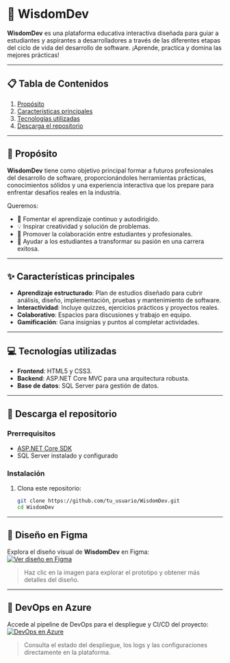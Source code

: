 # 🌟 WisdomDev
**WisdomDev** es una plataforma educativa interactiva diseñada para guiar a estudiantes y aspirantes a desarrolladores a través de las diferentes etapas del ciclo de vida del desarrollo de software. ¡Aprende, practica y domina las mejores prácticas!  

---

## 📋 Tabla de Contenidos
1. [Propósito](#-propósito)  
2. [Características principales](#-características-principales)  
3. [Tecnologías utilizadas](#-tecnologías-utilizadas)  
4. [Descarga el repositorio](#-descarga-el-repositorio)  

---

## 🎯 Propósito  
**WisdomDev** tiene como objetivo principal formar a futuros profesionales del desarrollo de software, proporcionándoles herramientas prácticas, conocimientos sólidos y una experiencia interactiva que los prepare para enfrentar desafíos reales en la industria.  

Queremos:  
- 🌱 Fomentar el aprendizaje continuo y autodirigido.  
- 💡 Inspirar creatividad y solución de problemas.  
- 🤝 Promover la colaboración entre estudiantes y profesionales.  
- 🚀 Ayudar a los estudiantes a transformar su pasión en una carrera exitosa.

---

## ✨ Características principales  
- **Aprendizaje estructurado**: Plan de estudios diseñado para cubrir análisis, diseño, implementación, pruebas y mantenimiento de software.  
- **Interactividad**: Incluye quizzes, ejercicios prácticos y proyectos reales.  
- **Colaborativo**: Espacios para discusiones y trabajo en equipo.  
- **Gamificación**: Gana insignias y puntos al completar actividades.  

---

## 💻 Tecnologías utilizadas  
- **Frontend**: HTML5 y CSS3.  
- **Backend**: ASP.NET Core MVC para una arquitectura robusta.  
- **Base de datos**: SQL Server para gestión de datos.

---

## 🚀 Descarga el repositorio  
### Prerrequisitos  
- [ASP.NET Core SDK](https://dotnet.microsoft.com/download)  
- SQL Server instalado y configurado  

### Instalación  
1. Clona este repositorio:  
   ```bash
   git clone https://github.com/tu_usuario/WisdomDev.git
   cd WisdomDev

---

## 🎨 Diseño en Figma  
Explora el diseño visual de **WisdomDev** en Figma:  
[![Ver diseño en Figma](https://cdn.dribbble.com/users/321378/screenshots/16596488/media/edf9b2a1a3f20cde88931ad30f46085e.png?compress=1&resize=800x400)](https://www.figma.com/design/AGAHefRjEcid6hPwSjleJM/WisdomDev?node-id=0-1&t=zYZTIBflyUGaHOBj-1)  

> Haz clic en la imagen para explorar el prototipo y obtener más detalles del diseño.  

---

## 🔧 DevOps en Azure  
Accede al pipeline de DevOps para el despliegue y CI/CD del proyecto:  
[![DevOps en Azure](https://upload.wikimedia.org/wikipedia/commons/thumb/9/92/Azure_DevOps_Logo.svg/512px-Azure_DevOps_Logo.svg.png)](https://dev.azure.com/nykt3r/WisdomDev)  

> Consulta el estado del despliegue, los logs y las configuraciones directamente en la plataforma.  
